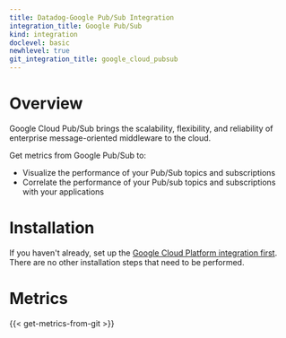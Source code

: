 ```yaml
---
title: Datadog-Google Pub/Sub Integration
integration_title: Google Pub/Sub
kind: integration
doclevel: basic
newhlevel: true
git_integration_title: google_cloud_pubsub
---
```


# Overview
Google Cloud Pub/Sub brings the scalability, flexibility, and reliability of enterprise message-oriented middleware to the cloud.

Get metrics from Google Pub/Sub to:

* Visualize the performance of your Pub/Sub topics and subscriptions
* Correlate the performance of your Pub/sub topics and subscriptions with your applications

# Installation

If you haven't already, set up the [Google Cloud Platform integration first](/integrations/google_cloud_platform). There are no other installation steps that need to be performed.

# Metrics

{{< get-metrics-from-git >}}
